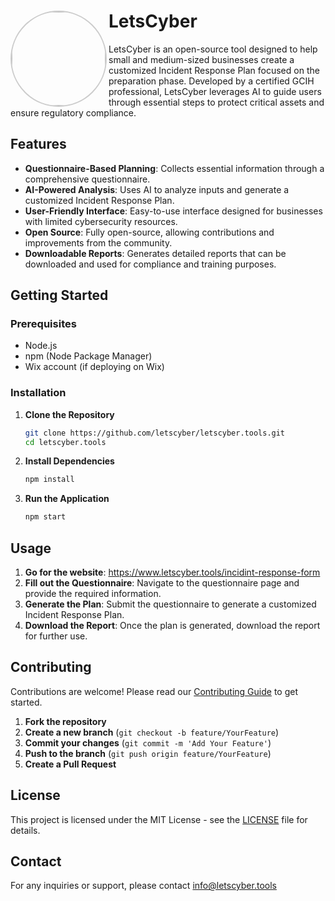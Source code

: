 # LetsCyber <img align="left" src="https://static.wixstatic.com/shapes/2d2cfc_2d85a265054c48ad912c130b1095e63d.svg" style="width: 150px; height: 150px; border-radius: 50%; object-fit: cover; border: 2px solid #ccc;">


LetsCyber is an open-source tool designed to help small and medium-sized businesses create a customized Incident Response Plan focused on the preparation phase. Developed by a certified GCIH professional, LetsCyber leverages AI to guide users through essential steps to protect critical assets and ensure regulatory compliance.

## Features

- **Questionnaire-Based Planning**: Collects essential information through a comprehensive questionnaire.
- **AI-Powered Analysis**: Uses AI to analyze inputs and generate a customized Incident Response Plan.
- **User-Friendly Interface**: Easy-to-use interface designed for businesses with limited cybersecurity resources.
- **Open Source**: Fully open-source, allowing contributions and improvements from the community.
- **Downloadable Reports**: Generates detailed reports that can be downloaded and used for compliance and training purposes.

## Getting Started

### Prerequisites

- Node.js
- npm (Node Package Manager)
- Wix account (if deploying on Wix)

### Installation

1. **Clone the Repository**

    ```bash
    git clone https://github.com/letscyber/letscyber.tools.git
    cd letscyber.tools
    ```

2. **Install Dependencies**

    ```bash
    npm install
    ```

3. **Run the Application**

    ```bash
    npm start
    ```

## Usage
1. **Go for the website**: https://www.letscyber.tools/incidint-response-form
1. **Fill out the Questionnaire**: Navigate to the questionnaire page and provide the required information.
2. **Generate the Plan**: Submit the questionnaire to generate a customized Incident Response Plan.
3. **Download the Report**: Once the plan is generated, download the report for further use.

## Contributing

Contributions are welcome! Please read our [Contributing Guide](CONTRIBUTING.md) to get started.

1. **Fork the repository**
2. **Create a new branch** (`git checkout -b feature/YourFeature`)
3. **Commit your changes** (`git commit -m 'Add Your Feature'`)
4. **Push to the branch** (`git push origin feature/YourFeature`)
5. **Create a Pull Request**

## License

This project is licensed under the MIT License - see the [LICENSE](LICENSE) file for details.

## Contact

For any inquiries or support, please contact info@letscyber.tools 
